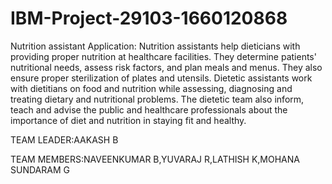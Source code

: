 # IBM-Project-29103-1660120868
Nutrition assistant Application:
                   Nutrition assistants help dieticians with providing proper nutrition at healthcare facilities. They determine patients' nutritional needs, assess risk factors, and plan meals and menus. They also ensure proper sterilization of plates and utensils.
                   Dietetic assistants work with dietitians on food and nutrition while assessing, diagnosing and treating dietary and nutritional problems. The dietetic team also inform, teach and advise the public and healthcare professionals about the importance of diet and nutrition in staying fit and healthy.
                   
                   
                   
TEAM LEADER:AAKASH B






TEAM MEMBERS:NAVEENKUMAR B,YUVARAJ R,LATHISH K,MOHANA SUNDARAM G
